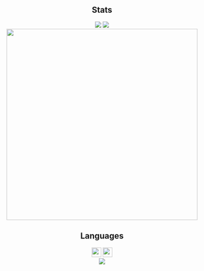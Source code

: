 <h2 align='center'>Stats</h2>
<p align="center">
<a href="https://github.com/creatorindie">
<img src="https://komarev.com/ghpvc/?username=creatorindie&style=flat-square&color=ff0024&label=Profile+Views"></a>
<a href="https://github.com/creatorindie?tab=repositories">
<img src="https://badges.pufler.dev/repos/creatorindie?style=flat-square&color=ff0024&logo=github"></a> <br>
<a href="https://github.com/creatorindie"><img align=center src="https://github-readme-streak-stats.herokuapp.com/?user=creatorindie&background=111111&text_color=ff0024&fire=ff0024&sideNums=ff0024&border=ff0024&dates=fffff&currStreakNum=ff0024&ring=ff0024&stroke=ff0024&currStreakLabel=ff0024&sideLabels=ff0024" width=500></a>
</p>
<h2 align='center'>Languages</h2>
<p align="center"> 
<a><img src="https://img.shields.io/badge/HTML-%3C%2F%3E-ff0024" height=25></a> 
<a><img src="https://img.shields.io/badge/CSS-%7B...%7D-ff0024" height=25></a><br>
<a href="https://github.com/creatorindie"><img align=center src="https://github-readme-stats.vercel.app/api/top-langs/?username=creatorindie&exclude_repo=github-readme-stats,anuraghazra.github.io&theme=custom&bg_color=111111&text_color=ff0024&icon_color=ff0024&title_color=ff0024&border_color=ff0024"></a>  
</p>
